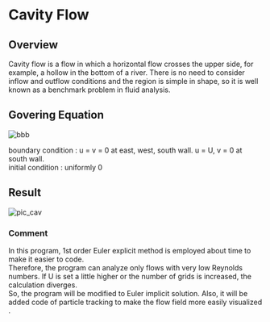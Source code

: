 # Cavity Flow

## Overview
Cavity flow is a flow in which a horizontal flow crosses the upper side, for example, a hollow in the bottom of a river.
There is no need to consider inflow and outflow conditions and the region is simple in shape, 
so it is well known as a benchmark problem in fluid analysis.

## Govering Equation
![bbb](https://github.com/user-attachments/assets/827f069f-1aa8-45b1-be93-62e2700f3ffd)

boundary condition : u = v = 0 at east, west, south wall. u = U, v = 0 at south wall. <br>
initial condition : uniformly 0

## Result
![pic_cav](https://github.com/user-attachments/assets/faa449e5-b969-4bfe-a59c-cca419a4d3b0)

### Comment
In this program, 1st order Euler explicit method is employed about time to make it easier to code. <br>
Therefore, the program can analyze only flows with very low Reynolds numbers. If U is set a little higher or the number of grids is increased, the calculation diverges. <br> 
So, the program will be modified to Euler implicit solution. Also, it will be added code of particle tracking to make the flow field more easily visualized .
